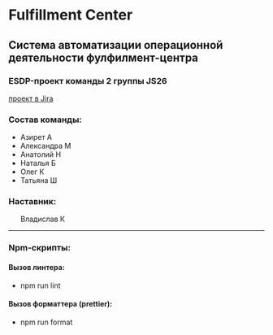 # Fulfillment Center

## Система автоматизации операционной деятельности фулфилмент-центра

### ESDP-проект команды 2 группы JS26

[проект в Jira](https://botsmannatashaa.atlassian.net/jira/core/projects/JE2/board)

### Состав команды:

- Азирет А
- Александра М
- Анатолий Н
- Наталья Б
- Олег К
- Татьяна Ш

### Наставник:

<ul style="list-style: none">
  <li>
    Владислав К
  </li>
</ul>

---

### Npm-скрипты:

#### Вызов линтера:

- npm run lint

#### Вызов форматтера (prettier):

- npm run format
